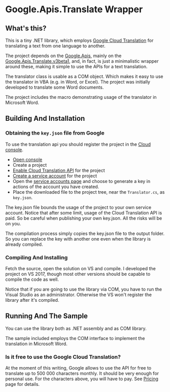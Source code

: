 ﻿# Google.Apis.Translate Wrapper

## What's this?
This is a tiny .NET library, which employs [Google Cloud
Translation](https://cloud.google.com/translate/docs/) for translating a text from one
language to another.

The project depends on the [Google.Apis](https://www.nuget.org/packages/Google.Apis),
mainly on the
[Google.Apis.Translate.v3beta1](https://www.nuget.org/packages/Google.Apis.Translate.v3beta1),
and, in fact, is just a minimalistic wrapper around these, making it simple to use the
APIs for a text translation.

The translator class is usable as a COM object. Which makes it easy to use the translator
in VBA (e.g. in Word, or Excel). The project was initially developed to translate some
Word documents.

The project includes the macro demonstrating usage of the translator in Microsoft Word.

## Building And Installation

### Obtaining the `key.json` file from Google

To use the translation api you should register the project in the [Cloud
console](https://console.cloud.google.com/).

- [Open console](https://console.cloud.google.com/)
- Create a project
- [Enable Cloud Translation API](https://console.cloud.google.com/apis/library) for the
  project
- [Create a service account](https://console.cloud.google.com/apis/credentials) for the
  project
- Open the [service accounts
  page](https://console.cloud.google.com/iam-admin/serviceaccounts) and choose to
  generate a key in actions of the account you have created.
- Place the downloaded file to the project tree, near the `Translator.cs`, as `key.json`.

The key.json file bounds the usage of the project to your own service account. Notice
that after some limit, usage of the Cloud Translation API is paid. So be careful when
publishing your own key.json. All the risks will be on you.

The compilation process simply copies the key.json file to the output folder. So you can
replace the key with another one even when the library is already compiled.

### Compiling And Installing

Fetch the source, open the solution on VS and compile. I developed the project on VS
2017, though most other versions should be capable to compile the code as well.

Notice that if you are going to use the library via COM, you have to run the Visual
Studio as an administrator. Otherwise the VS won't register the library after it's
compiled.

## Running And The Sample

You can use the library both as .NET assembly and as COM library.

The sample included employs the COM interface to implement the translation in Microsoft
Word.

### Is it free to use the Google Cloud Translation?

At the moment of this writing, Google allows to use the API for free to translate up to
500 000 characters monthly. It should be very enough for personal use. For the characters
above, you will have to pay. See [Pricing](https://cloud.google.com/translate/pricing)
page for details.
